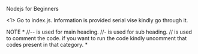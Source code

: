 Nodejs for Beginners

<1> Go to index.js.
Information is provided serial vise kindly go through it.

NOTE
*
//-- is used for main heading.
//- is used for sub heading.
// is used to comment the code. 
if you want to run the code kindly uncomment that codes present in that category.
*

